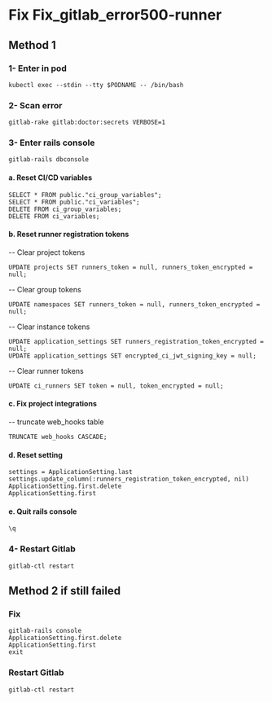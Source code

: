 # Fix Fix_gitlab_error500-runner
## Method 1
### 1- Enter in pod
```shell
kubectl exec --stdin --tty $PODNAME -- /bin/bash
```

### 2- Scan error
```shell
gitlab-rake gitlab:doctor:secrets VERBOSE=1
```

### 3- Enter rails console
```shell
gitlab-rails dbconsole
```
#### a. Reset CI/CD variables
```shell
SELECT * FROM public."ci_group_variables";
SELECT * FROM public."ci_variables";
DELETE FROM ci_group_variables;
DELETE FROM ci_variables;
```
    
#### b. Reset runner registration tokens
<p>-- Clear project tokens</p>

```shell
UPDATE projects SET runners_token = null, runners_token_encrypted = null;
```
<p>-- Clear group tokens</p>

```shell
UPDATE namespaces SET runners_token = null, runners_token_encrypted = null;
```
<p>-- Clear instance tokens</p>

```shell
UPDATE application_settings SET runners_registration_token_encrypted = null;
UPDATE application_settings SET encrypted_ci_jwt_signing_key = null;
```
<p>-- Clear runner tokens</p>

```shell
UPDATE ci_runners SET token = null, token_encrypted = null;
```
    
#### c. Fix project integrations
<p>-- truncate web_hooks table</p>

```shell
TRUNCATE web_hooks CASCADE;
```

#### d. Reset setting
```shell
settings = ApplicationSetting.last
settings.update_column(:runners_registration_token_encrypted, nil)
ApplicationSetting.first.delete
ApplicationSetting.first
```

#### e. Quit rails console
```shell
\q
```

### 4- Restart Gitlab
```shell
gitlab-ctl restart
```

## Method 2 if still failed
### Fix
```shell
gitlab-rails console
ApplicationSetting.first.delete
ApplicationSetting.first
exit
```
### Restart Gitlab
```shell
gitlab-ctl restart
```

